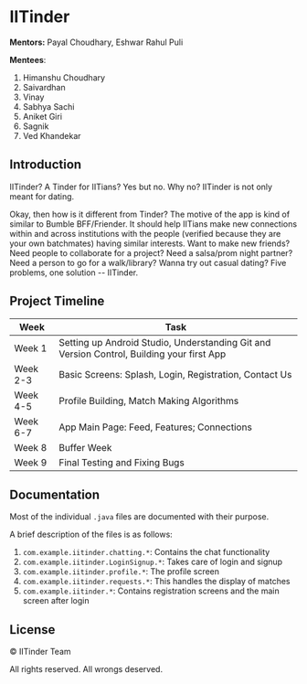 # IITinder
**Mentors:** Payal Choudhary, Eshwar Rahul Puli

**Mentees**:
1. Himanshu Choudhary
2. Saivardhan
3. Vinay
4. Sabhya Sachi
5. Aniket Giri
6. Sagnik
7. Ved Khandekar
## Introduction
IITinder? A Tinder for IITians? Yes but no.
Why no?
IITinder is not only meant for dating.

Okay, then how is it different from Tinder?
The motive of the app is kind of similar to Bumble BFF/Friender.
It should help IITians make new connections within and across institutions with the people (verified because they are your own batchmates) having similar interests.
Want to make new friends?
Need people to collaborate for a project? Need a salsa/prom night partner?
Need a person to go for a walk/library? Wanna try out casual dating?
Five problems, one solution -- IITinder.

## Project Timeline
| Week     | Task                                                                                      |
|----------|-------------------------------------------------------------------------------------------|
| Week 1   | Setting up Android Studio, Understanding Git and Version Control, Building your first App |
| Week 2-3 | Basic Screens: Splash, Login, Registration, Contact Us                                    |
| Week 4-5 | Profile Building, Match Making Algorithms                                                 |
| Week 6-7 | App Main Page: Feed, Features; Connections                                                |
| Week 8   | Buffer Week                                                                               |
| Week 9   | Final Testing and Fixing Bugs                                                             |

## Documentation
Most of the individual `.java` files are documented with their purpose.

A brief description of the files is as follows:
1. `com.example.iitinder.chatting.*`: Contains the chat functionality
2. `com.example.iitinder.LoginSignup.*`: Takes care of login and signup
3. `com.example.iitinder.profile.*`: The profile screen
4. `com.example.iitinder.requests.*`: This handles the display of matches
5. `com.example.iitinder.*`: Contains registration screens and the main screen after login 

## License
&copy; IITinder Team

All rights reserved. All wrongs deserved.